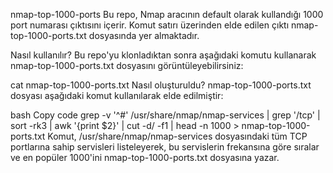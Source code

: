 nmap-top-1000-ports
Bu repo, Nmap aracının default olarak kullandığı 1000 port numarası çıktısını içerir. Komut satırı üzerinden elde edilen çıktı nmap-top-1000-ports.txt dosyasında yer almaktadır.

Nasıl kullanılır?
Bu repo'yu klonladıktan sonra aşağıdaki komutu kullanarak nmap-top-1000-ports.txt dosyasını görüntüleyebilirsiniz:

cat nmap-top-1000-ports.txt
Nasıl oluşturuldu?
nmap-top-1000-ports.txt dosyası aşağıdaki komut kullanılarak elde edilmiştir:

bash
Copy code
grep -v '^#' /usr/share/nmap/nmap-services | grep '/tcp' | sort -rk3 | awk '{print $2}' | cut -d/ -f1 | head -n 1000 > nmap-top-1000-ports.txt
Komut, /usr/share/nmap/nmap-services dosyasındaki tüm TCP portlarına sahip servisleri listeleyerek, bu servislerin frekansına göre sıralar ve en popüler 1000'ini nmap-top-1000-ports.txt dosyasına yazar.
